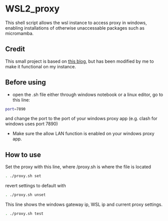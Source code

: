 # WSL2_proxy
This shell script allows the wsl instance to access proxy in windows, enabling installations of otherwise unaccessable packages such as micromamba.
## Credit
This small project is based on [this blog](https://zinglix.xyz/2020/04/18/wsl2-proxy/), but has been modified by me to make it functional on my instance.
## Before using
- open the .sh file either through windows notebook or a linux editor, go to this line:
```bash
port=7890
```
and change the port to the port of your windows proxy app (e.g. clash for windows uses  port 7890)

- Make sure the allow LAN function is enabled on your windows proxy app.
## How to use
Set the proxy with this line, where /proxy.sh is where the file is located
```bash
. ./proxy.sh set
```

revert settings to default with
```bash
. ./proxy.sh unset
```

This line shows the windows gateway ip, WSL ip and current proxy settings.
```bash
. ./proxy.sh test
```

